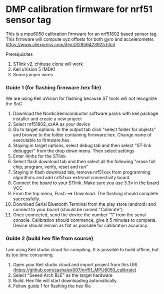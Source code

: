 # DMP calibration firmware for nrf51 sensor tag

This is a mpu6050 calibration firmware for an nrf51802 based sensor tag. This firmware will compute xyz offsets for both gyro and accelerometer.
https://www.aliexpress.com/item/32859423925.html

Prerequisites 
1. STlink v2, chinese clone will work
2. Keil uVision 5 (MDK)
3. Some jumper wires

### Guide 1 (for flashing firmware.hex file)

We are using Keil uVision for flashing because ST tools will not recognize the SoC.

1. Download the NordicSemiconductor software packs with keil package installer and create a new project
2. Select nrf51802_xxAA as your device
3. Go to target options. In the output tab click "select folder for objects" and browse to the folder containing firmware.hex. Change name of executable to firmware.hex.
4. Staying in target options, select debug tab and then select "ST-link debugger" from the drop down menu. Then select settings
5. Enter 4mhz for the STlink
6. Select flash download tab and then select all the following "erase full chip, program, verify, reset and run"
7. Staying in flash download tab, remove nrf51xxx from programming algorithms and add nrf51xxx external connectivity board.
8. Connect the board to your STlink. Make sure you use 3.3v in the board VCC
9. From the top menu, Flash ==> Download. The flashing should complete successfully.
10. Download Serial Bluetooth Terminal from the play store (android) and connect to your board (should be named "Calibrate")
11. Once connected, send the device the number "1" from the serial console. Calibration should commence, give it 5 minutes to complete. Device should remain as flat as possible for callibration accuracy.

### Guide 2 (build hex file from source)

I am using Keil studio cloud for compiling. It is possible to build offline, but its too time consuming. 

1. Open your Keil studio cloud and import project from this URL (https://github.com/sashalex007/nrf51_MPU6050_calibrate)
2. Select "Seeed Arch BLE" as the target hardware
3. Build. Hex file will start downloading automatically 
4. Follow guide 1 for flashing the hex file


